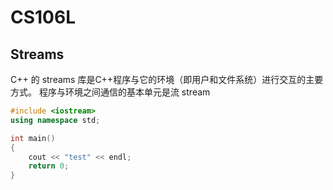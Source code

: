 # CS106L

## Streams

C++ 的 streams 库是C++程序与它的环境（即用户和文件系统）进行交互的主要方式。
程序与环境之间通信的基本单元是流 stream

```C++
#include <iostream>
using namespace std;

int main()
{
    cout << "test" << endl;
    return 0;
}
```